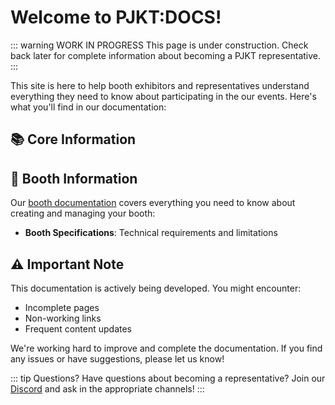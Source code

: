# Welcome to PJKT:DOCS!

<div class="get-readin-page">

::: warning WORK IN PROGRESS
This page is under construction. Check back later for complete information about becoming a PJKT representative.
:::

This site is here to help booth exhibitors and representatives understand everything they need to know about participating in the our events. Here's what you'll find in our documentation:

## 📚 Core Information

<!-- - **[Getting Started Guide](/info/getting-started)**: Essential information for all participants -->

## 🎪 Booth Information

Our [booth documentation](/booths) covers everything you need to know about creating and managing your booth:

- **Booth Specifications**: Technical requirements and limitations

## ⚠️ Important Note

This documentation is actively being developed. You might encounter:
- Incomplete pages
- Non-working links
- Frequent content updates

We're working hard to improve and complete the documentation. If you find any issues or have suggestions, please let us know!

::: tip Questions?
Have questions about becoming a representative? Join our [Discord](https://discord.com/invite/pjkt) and ask in the appropriate channels!
:::

</div>

<style scoped>
.get-readin-page {
  width: 100%;
  max-width: 100%;
}
</style>